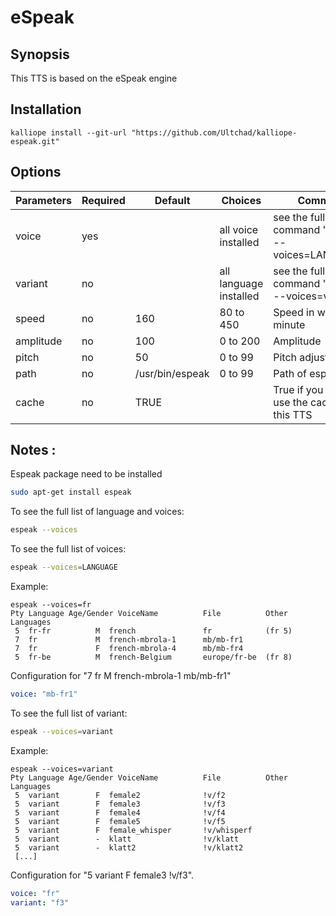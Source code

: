# eSpeak

## Synopsis

This TTS is based on the eSpeak engine

## Installation

    kalliope install --git-url "https://github.com/Ultchad/kalliope-espeak.git"

## Options

| Parameters | Required | Default         | Choices                | Comment                                                                                       |
|------------|----------|-----------------|------------------------|-----------------------------------------------------------|
| voice      | yes      |                 | all voice installed    | see the full list with command "espeak --voices=LANGUAGE" |
| variant    | no       |                 | all language installed | see the full list with command "espeak --voices=variant"  |
| speed      | no       | 160             | 80 to 450              | Speed in words per minute                                 |
| amplitude  | no       | 100             | 0 to 200               | Amplitude                                                 |
| pitch      | no       | 50              | 0 to 99                | Pitch adjustment                                          |
| path       | no       | /usr/bin/espeak | 0 to 99                | Path of espeak                                            |
| cache      | no       | TRUE            |                        | True if you want to use the cache with this TTS           | 

## Notes :

Espeak package need to be installed
```bash
sudo apt-get install espeak
```

To see the full list of language and voices:
```bash
espeak --voices
```    

To see the full list of voices:
```bash
espeak --voices=LANGUAGE
```
    
Example:
```
espeak --voices=fr
Pty Language Age/Gender VoiceName          File          Other Languages
 5  fr-fr          M  french               fr            (fr 5)
 7  fr             M  french-mbrola-1      mb/mb-fr1
 7  fr             F  french-mbrola-4      mb/mb-fr4
 5  fr-be          M  french-Belgium       europe/fr-be  (fr 8)
```

Configuration for "7  fr             M  french-mbrola-1      mb/mb-fr1"
```yaml
voice: "mb-fr1"
```
    

To see the full list of variant:
```bash
espeak --voices=variant
```
    
Example:
```
espeak --voices=variant
Pty Language Age/Gender VoiceName          File          Other Languages
 5  variant        F  female2              !v/f2
 5  variant        F  female3              !v/f3
 5  variant        F  female4              !v/f4
 5  variant        F  female5              !v/f5
 5  variant        F  female_whisper       !v/whisperf
 5  variant        -  klatt                !v/klatt
 5  variant        -  klatt2               !v/klatt2
 [...]
```

Configuration for "5  variant        F  female3              !v/f3".
```yaml
voice: "fr"
variant: "f3"
```
    
    
